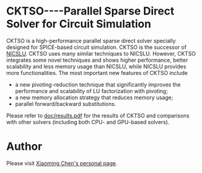 CKTSO----Parallel Sparse Direct Solver for Circuit Simulation
============


CKTSO is a high-performance parallel sparse direct solver specially designed for SPICE-based circuit simulation. CKTSO is the successor of [NICSLU](https://github.com/chenxm1986/nicslu). CKTSO uses many similar techniques to NICSLU. However, CKTSO integrates some novel techniques and shows higher performance, better scalability and less memory usage than NICSLU, while NICSLU provides more functionalities. The most important new features of CKTSO include 
+ a new pivoting-reduction technique that significantly improves the performance and scalability of LU factorization with pivoting; 
+ a new memory allocation strategy that reduces memory usage; 
+ parallel forward/backward substitutions.

Please refer to [doc/results.pdf](https://github.com/chenxm1986/cktso/blob/master/doc/results.pdf) for the results of CKTSO and comparisons with other solvers (including both CPU- and GPU-based solvers).


Author
============
Please visit [Xiaoming Chen's personal page](http://people.ucas.edu.cn/~chenxm).
